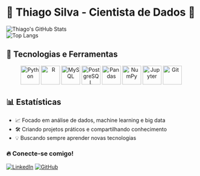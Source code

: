 # 🧠 Thiago Silva - Cientista de Dados 🚀  

![Thiago's GitHub Stats](https://github-readme-stats.vercel.app/api?username=thiagosilva&show_icons=true&theme=radical)  
![Top Langs](https://github-readme-stats.vercel.app/api/top-langs/?username=thiagosilva&layout=compact&theme=radical)

## 🚀 Tecnologias e Ferramentas  

<div align="center">
  <img src="https://cdn.jsdelivr.net/gh/devicons/devicon/icons/python/python-original.svg" height="50" width="50" alt="Python" />
  <img src="https://cdn.jsdelivr.net/gh/devicons/devicon/icons/r/r-original.svg" height="50" width="50" alt="R" />
  <img src="https://cdn.jsdelivr.net/gh/devicons/devicon/icons/mysql/mysql-original.svg" height="50" width="50" alt="MySQL" />
  <img src="https://cdn.jsdelivr.net/gh/devicons/devicon/icons/postgresql/postgresql-original.svg" height="50" width="50" alt="PostgreSQL" />
  <img src="https://cdn.jsdelivr.net/gh/devicons/devicon/icons/pandas/pandas-original.svg" height="50" width="50" alt="Pandas" />
  <img src="https://cdn.jsdelivr.net/gh/devicons/devicon/icons/numpy/numpy-original.svg" height="50" width="50" alt="NumPy" />
  <img src="https://cdn.jsdelivr.net/gh/devicons/devicon/icons/jupyter/jupyter-original.svg" height="50" width="50" alt="Jupyter" />
  <img src="https://cdn.jsdelivr.net/gh/devicons/devicon/icons/git/git-original.svg" height="50" width="50" alt="Git" />
</div>

## 📊 Estatísticas  
- 📈 Focado em análise de dados, machine learning e big data  
- 🛠 Criando projetos práticos e compartilhando conhecimento  
- 💡 Buscando sempre aprender novas tecnologias  

### 🔥 Conecte-se comigo!  
[![LinkedIn](https://img.shields.io/badge/LinkedIn-blue?style=for-the-badge&logo=linkedin)]([https://www.linkedin.com/in/thiagosilva](https://www.linkedin.com/in/thiago-silva49/))  
[![GitHub](https://img.shields.io/badge/GitHub-%2312100E.svg?style=for-the-badge&logo=github)](https://github.com/thisilva49)  

